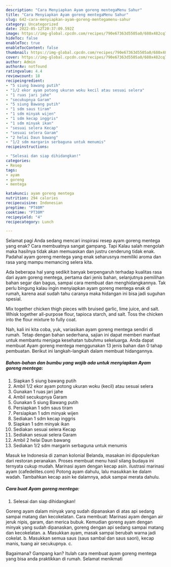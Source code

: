 ```yaml
---
description: "Cara Menyiapkan Ayam goreng mentegaMenu Sahur"
title: "Cara Menyiapkan Ayam goreng mentegaMenu Sahur"
slug: 642-cara-menyiapkan-ayam-goreng-mentegamenu-sahur
category: Uncategorized
date: 2022-05-12T20:37:09.592Z
image: https://img-global.cpcdn.com/recipes/790e67363d5505a0/680x482cq70/ayam-goreng-mentega-foto-resep-utama.jpg
hideToc: false
enableToc: true
enableTocContent: false
thumbnail: https://img-global.cpcdn.com/recipes/790e67363d5505a0/680x482cq70/ayam-goreng-mentega-foto-resep-utama.jpg
cover: https://img-global.cpcdn.com/recipes/790e67363d5505a0/680x482cq70/ayam-goreng-mentega-foto-resep-utama.jpg
author: Admin
authorAv: notfound
ratingvalue: 4.4
reviewcount: 18
recipeingredient:
- "5 siung bawang putih"
- "1/2 ekor ayam potong ukuran woku kecil atau sesuai selera"
- "1 ruas jari jahe"
- "secukupnya Garam"
- "5 siung Bawang putih"
- "1 sdm saus tiram"
- "1 sdm minyak wijen"
- "1 sdm kecap inggris"
- "1 sdm minyak ikan"
- "sesuai selera Kecap"
- "sesuai selera Garam"
- "2 helai Daun bawang"
- "1/2 sdm margarin serbaguna untuk menumis"
recipeinstructions:

- "Selesai dan siap dihidangkan!"
categories:
- Resep
tags:
- ayam
- goreng
- mentega

katakunci: ayam goreng mentega 
nutrition: 294 calories
recipecuisine: Indonesian
preptime: "PT40M"
cooktime: "PT30M"
recipeyield: "4"
recipecategory: Lunch

---
```



Selamat pagi Anda sedang mencari inspirasi resep ayam goreng mentega yang enak? Cara membuatnya sangat gampang. Tapi Kalau salah mengolah maka hasilnya tidak akan memuaskan dan justru cenderung tidak enak. Padahal ayam goreng mentega yang enak seharusnya memiliki aroma dan rasa yang mampu memancing selera kita.


Ada beberapa hal yang sedikit banyak berpengaruh terhadap kualitas rasa dari ayam goreng mentega, pertama dari jenis bahan, selanjutnya pemilihan bahan segar dan bagus, sampai cara membuat dan menghidangkannya. Tak perlu bingung kalau ingin menyiapkan ayam goreng mentega enak di rumah, karena asal sudah tahu caranya maka hidangan ini bisa jadi suguhan spesial.

Mix together chicken thigh pieces with bruised garlic, lime juice, and salt. Whisk together all-purpose flour, tapioca starch, and salt. Toss the chicken into the flour mixture to fully coat.


Nah, kali ini kita coba, yuk, variasikan ayam goreng mentega sendiri di rumah. Tetap dengan bahan sederhana, sajian ini dapat memberi manfaat untuk membantu menjaga kesehatan tubuhmu sekeluarga. Anda dapat membuat Ayam goreng mentega menggunakan 13 jenis bahan dan 0 tahap pembuatan. Berikut ini langkah-langkah dalam membuat hidangannya.

<!--inarticleads1-->

##### Bahan-bahan dan bumbu yang wajib ada untuk menyiapkan Ayam goreng mentega:

1. Siapkan 5 siung bawang putih
1. Ambil 1/2 ekor ayam potong ukuran woku (kecil) atau sesuai selera
1. Gunakan 1 ruas jari jahe
1. Ambil secukupnya Garam
1. Gunakan 5 siung Bawang putih
1. Persiapkan 1 sdm saus tiram
1. Persiapkan 1 sdm minyak wijen
1. Sediakan 1 sdm kecap inggris
1. Siapkan 1 sdm minyak ikan
1. Sediakan sesuai selera Kecap
1. Sediakan sesuai selera Garam
1. Ambil 2 helai Daun bawang
1. Sediakan 1/2 sdm margarin serbaguna untuk menumis


Masuk ke Indonesia di zaman kolonial Belanda, masakan ini dipopulerkan dari restoran peranakan. Proses membuat menu hasil silang budaya ini ternyata cukup mudah. Marinasi ayam dengan kecap asin. ilustrasi marinasi ayam (cafedelites.com) Potong ayam dahulu, lalu masukkan ke dalam wadah. Tambahkan kecap asin ke dalamnya, aduk sampai merata dahulu. 

<!--inarticleads2-->

##### Cara buat Ayam goreng mentega:


1. Selesai dan siap dihidangkan!

Goreng ayam dalam minyak yang sudah dipanaskan di atas api sedang sampai matang dan kecokelatan. Cara membuat: Marinasi ayam dengan air jeruk nipis, garam, dan merica bubuk. Kemudian goreng ayam dengan minyak yang sudah dipanaskan, goreng dengan api sedang sampai matang dan kecokelatan. a. Masukkan ayam, masak sampai berubah warna jadi cokelat. b. Masukkan semua saus (saus sambal dan saus saori), kecap manis, tuang air secukupnya. c. 

Bagaimana? Gampang kan? Itulah cara membuat ayam goreng mentega yang bisa anda praktikkan di rumah. Selamat menikmati
